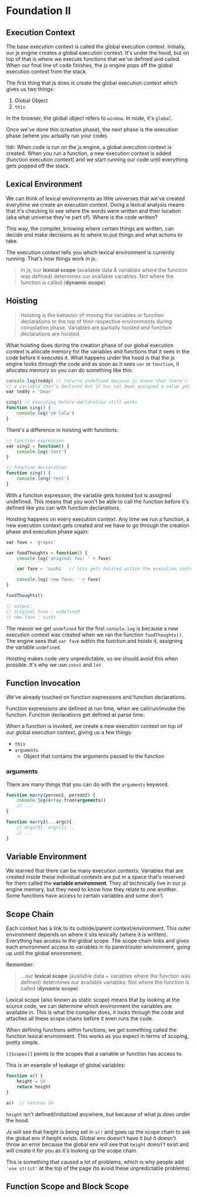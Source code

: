# Foundation II

## Execution Context

The base execution context is called the global execution context. Initially, our js engine creates a global execution context. It's under the hood, but on top of that is where we execute functions that we've defined and called. When our final line of code finishes, the js engine pops off the global execution context from the stack. 

The first thing that js does is create the global execution context which gives us two things:

1. Global Object
2. `this`

In the browser, the global object refers to `window`. In node, it's `global`.

Once we've done this (creation phase), the next phase is the execution phase (where you actually run your code).

tldr: When code is run on the js engine, a global execution context is created. When you run a function, a new execution context is added (function execution context) and we start running our code until everything gets popped off the stack. 

## Lexical Environment

We can think of lexical environments as little universes that we've created everytime we create an execution context. Doing a lexical analysis means that it's checking to see where the words were written and their location (aka what universe they're part of). Where is the code written? 

This way, the compiler, knowing where certain things are written, can decide and make decisions as to where to put things and what actions to take. 

The execution context tells you which lexical environment is currently running. That's how things work in js. 

> In js, our **lexical scope** (available data & variables where the function was defined) determines our available variables. Not where the function is called (**dynamic scope**)

## Hoisting

> Hoisting is the behavior of moving the variables or function declarations to the top of their respective environments during compilation phase. Variables are partially hoisted and function declarations are hoisted. 

What hoisting does during the creation phase of our global execution context is allocate memory for the variables and functions that it sees in the code before it executes it. What happens under the hood is that the js engine looks through the code and as soon as it sees `var` or `function`, it allocates memory so you can do something like this:
```js
console.log(teddy) // returns undefined because js knows that there's 
// a variable that's declared but it has not been assigned a value yet until...
var teddy = 'bear'

sing() // executing before declaration still works
function sing() {
    console.log('oh lala')
}
```

There's a difference in hoisting with functions:
```js
// function expression
var sing2 = function() {
    console.log('test')
}

// function declaration
function sing() {
    console.long('test')
}
```

With a function expression, the variable gets hoisted but is assigned undefined. This means that you won't be able to call the function before it's defined like you can with function declarations. 

Hoisting happens on every execution context. Any time we run a function, a new execution context gets created and we have to go through the creation phase and execution phase again:
```js
var fave = 'grapes'

var foodThoughts = function() {
    console.log('original fav: ' + fave)

    var fave = 'sushi'  // this gets hoisted within the execution context of this function

    console.log('new fave: ' + fave)
}

foodThoughts()

// output: 
// original fave : undefined
// new fave : sushi
```

The reason we get `undefined` for the first `console.log` is because a new execution context was created when we ran the function `foodThoughts()`. The engine sees that `var fave` within the function and hoists it, assigning the variable `undefined`. 

Hoisting makes code very unpredictable, so we should avoid this when possible. It's why we use `const` and `let`.

## Function Invocation

We've already touched on function expressions and function declarations. 

Function expressions are defined at run time, when we call/run/invoke the function. Function declarations get defined at parse time.

When a function is invoked, we create a new execution context on top of our global execution context, giving us a few things:
- `this`
- `arguments` 
    + Object that contains the arguments passed to the function 

### arguments

There are many things that you can do with the `arguments` keyword.

```js
function marry(person1, person2) {
    console.log(Array.from(arguments))
    // ...
}

function marry2(...args){
    // args[0], args[1]...
    // ...
}
```

## Variable Environment 

We learned that there can be many execution contexts. Variables that are created inside these individual contexts are put in a space that's reserved for them called the **variable environment**. They all technically live in our js engine memory, but they need to know how they relate to one another. Some functions have access to certain variables and some don't. 

## Scope Chain

Each context has a link to its outside/parent context/environment. This outer environment depends on where it sits lexically (where it is written). Everything has access to the global scope. The scope chain links and gives each environment access to variables in its parent/outer environment, going up until the global environment. 

Remember:
> ...our **lexical scope** (available data + variables where the function was defined) determines our available variables. Not where the function is called (**dynamic scope**) 

Lexical scope (also known as static scope) means that by looking at the source code, we can determine which environment the variables are available in. This is what the compiler does, it looks through the code and attaches all these scope chains before it even runs the code. 

When defining functions within functions, we get something called the function lexical environment. This works as you expect in terms of scoping, pretty simple.

`[[Scopes]]` points to the scopes that a variable or function has access to. 

This is an example of leakage of global variables:
```js
function a() {
    height = 50
    return height
}

a()  // returns 50
```

`height` isn't defined/initialized anywhere, but because of what js does under the hood. 

Js will see that height is being set in `a()` and goes up the scope chain to ask the global env if height exists. Global env doesn't have it but it doesn't throw an error because the global env will see that `height` doesn't exist and will create it for you as it's looking up the scope chain. 

This is something that caused a lot of problems, which is why people add `'use strict'` at the top of the page (to avoid these unpredictable problems).

## Function Scope and Block Scope

















